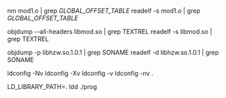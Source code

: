 nm mod1.o | grep _GLOBAL_OFFSET_TABLE_
readelf -s mod1.o | grep _GLOBAL_OFFSET_TABLE_

objdump --all-headers libmod.so | grep TEXTREL
readelf -s libmod.so | grep TEXTREL

objdump -p libhzw.so.1.0.1 | grep SONAME
readelf -d libhzw.so.1.0.1 | grep SONAME

ldconfig -Nv
ldconfig -Xv
ldconfig -v
ldconfig -nv .

LD_LIBRARY_PATH=. ldd ./prog

